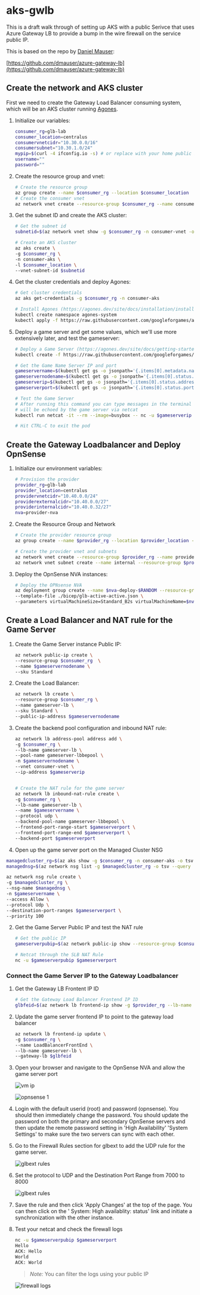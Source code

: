 # aks-gwlb

This is a draft walk through of setting up AKS with a public Serivce that uses Azure Gateway LB to provide a bump in the wire firewall on the service public IP.

This is based on the repo by [Daniel Mauser](https://github.com/dmauser):

[https://github.com/dmauser/azure-gateway-lb](https://github.com/dmauser/azure-gateway-lb)

## Create the network and AKS cluster

First we need to create the Gateway Load Balancer consuming system, which will be an AKS cluster running [Agones](https://agones.dev/site/). 

1. Initialize our variables:

    ```bash
    consumer_rg=glb-lab
    consumer_location=centralus
    consumervnetcidr="10.30.0.0/16"
    consumersubnet="10.30.1.0/24"
    mypip=$(curl -4 ifconfig.io -s) # or replace with your home public ip, example mypip="1.1.1.1" (required for Cloud Shell deployments)
    username=""
    password=""
    ```

1. Create the resource group and vnet:

    ```bash
    # Create the resource group
    az group create --name $consumer_rg --location $consumer_location
    # Create the consumer vnet
    az network vnet create --resource-group $consumer_rg --name consumer-vnet --location $consumer_location --address-prefixes $consumervnetcidr --subnet-name vmsubnet --subnet-prefix $consumersubnet
    ```

1. Get the subnet ID and create the AKS cluster:

    ```bash
    # Get the subnet id
    subnetid=$(az network vnet show -g $consumer_rg -n consumer-vnet -o tsv --query "subnets[?name=='vmsubnet'].id")

    # Create an AKS cluster
    az aks create \
    -g $consumer_rg \
    -n consumer-aks \
    -l $consumer_location \
    --vnet-subnet-id $subnetid
    ```

1. Get the cluster credentials and deploy Agones:

    ```bash
    # Get cluster credentials
    az aks get-credentials -g $consumer_rg -n consumer-aks

    # Install Agones (https://agones.dev/site/docs/installation/install-agones/yaml/)
    kubectl create namespace agones-system
    kubectl apply -f https://raw.githubusercontent.com/googleforgames/agones/release-1.23.0/install/yaml/install.yaml
    ```

1. Deploy a game server and get some values, which we'll use more extensively later, and test the gameserver:

    ```bash
    # Deploy a Game Server (https://agones.dev/site/docs/getting-started/create-gameserver/)
    kubectl create -f https://raw.githubusercontent.com/googleforgames/agones/release-1.23.0/examples/simple-game-server/gameserver.yaml

    # Get the Game Name Server IP and port
    gameservername=$(kubectl get gs -o jsonpath='{.items[0].metadata.name}')
    gameservernodename=$(kubectl get gs -o jsonpath='{.items[0].status.nodeName}')
    gameserverip=$(kubectl get gs -o jsonpath='{.items[0].status.address}')
    gameserverport=$(kubectl get gs -o jsonpath='{.items[0].status.ports[0].port}')

    # Test the Game Server
    # After running this command you can type messages in the terminal and they 
    # will be echoed by the game server via netcat
    kubectl run netcat -it --rm --image=busybox -- nc -u $gameserverip $gameserverport

    # Hit CTRL-C to exit the pod
    ```

## Create the Gateway Loadbalancer and Deploy OpnSense

1. Initialize our environment variables: 

    ```bash
    # Provision the provider
    provider_rg=glb-lab
    provider_location=centralus
    providervnetcidr="10.40.0.0/24"
    providerexternalcidr="10.40.0.0/27"
    providerinternalcidr="10.40.0.32/27"
    nva=provider-nva
    ```

1. Create the Resource Group and Network

    ```bash
    # Create the provider resource group
    az group create --name $provider_rg --location $provider_location --output none

    # Create the provider vnet and subnets
    az network vnet create --resource-group $provider_rg --name provider-vnet --location $provider_location --address-prefixes $providervnetcidr --subnet-name external --subnet-prefix $providerexternalcidr --output none
    az network vnet subnet create --name internal --resource-group $provider_rg --vnet-name provider-vnet --address-prefix $providerinternalcidr --output none
    ```

1. Deploy the OpnSense NVA instances:

    ```bash
    # Deploy the OPNsense NVA
    az deployment group create --name $nva-deploy-$RANDOM --resource-group $provider_rg \
    --template-file ./bicep/glb-active-active.json \
    --parameters virtualMachineSize=Standard_B2s virtualMachineName=$nva TempUsername=azureuser TempPassword=Msft123Msft123 existingVirtualNetworkName=provider-vnet existingUntrustedSubnet=external existingTrustedSubnet=internal PublicIPAddressSku=Standard
    ```

## Create a Load Balancer and NAT rule for the Game Server

1. Create the Game Server instance Public IP:

    ```bash
    az network public-ip create \
    --resource-group $consumer_rg  \
    --name $gameservernodename \
    --sku Standard
    ```
1. Create the Load Balancer:

    ```bash
    az network lb create \
    --resource-group $consumer_rg \
    --name gameserver-lb \
    --sku Standard \
    --public-ip-address $gameservernodename
    ```

1. Create the backend pool configuration and inbound NAT rule:

    ``` bash
    az network lb address-pool address add \
    -g $consumer_rg \
    --lb-name gameserver-lb \
    --pool-name gameserver-lbbepool \
    -n $gameservernodename \
    --vnet consumer-vnet \
    --ip-address $gameserverip


    # Create the NAT rule for the game server
    az network lb inbound-nat-rule create \
    -g $consumer_rg \
    --lb-name gameserver-lb \
    --name $gameservername \
    --protocol udp \
    --backend-pool-name gameserver-lbbepool \
    --frontend-port-range-start $gameserverport \
    --frontend-port-range-end $gameserverport \
    --backend-port $gameserverport
    ```

1. Open up the game server port on the Managed Cluster NSG

```bash
managedcluster_rg=$(az aks show -g $consumer_rg -n consumer-aks -o tsv --query nodeResourceGroup)
managednsg=$(az network nsg list -g $managedcluster_rg -o tsv --query '[0].name')

az network nsg rule create \
-g $managedcluster_rg \
--nsg-name $managednsg \
-n $gameservername \
--access Allow \
--protocol Udp \
--destination-port-ranges $gameserverport \
--priority 100
```

2. Get the Game Server Public IP and test the NAT rule

    ```bash
    # Get the public IP
    gameserverpubip=$(az network public-ip show --resource-group $consumer_rg --name $gameservernodename -o tsv --query ipAddress)

    # Netcat through the SLB NAT Rule
    nc -u $gameserverpubip $gameserverport
    ```

### Connect the Game Server IP to the Gateway Loadbalancer

1. Get the Gateway LB Frontent IP ID

    ```bash
    # Get the Gateway Load Balancer Frontend IP ID
    glbfeid=$(az network lb frontend-ip show -g $provider_rg --lb-name provider-nva-glb --name FW --query id --output tsv)
    ```

1. Update the game server frontend IP to point to the gateway load balancer

    ```bash
    az network lb frontend-ip update \
    -g $consumer_rg \
    --name LoadBalancerFrontEnd \
    --lb-name gameserver-lb \
    --gateway-lb $glbfeid 
    ```

1. Open your browser and navigate to the OpnSense NVA and allow the game server port

    ![vm ip](images/vm-ip.jpg)

    ![opnsense 1](images/opnsense1.jpg)

1. Login with the default userid (root) and password (opnsense). You should then immediately change the password. You should update the password on both the primary and secondary OpnSense servers and then update the remote password setting in 'High Availability' 'System Settings' to make sure the two servers can sync with each other.


1. Go to the Firewall Rules section for glbext to add the UDP rule for the game server.

    ![glbext rules](images/glbextrules1.jpg)

1. Set the protocol to UDP and the Destination Port Range from 7000 to 8000

    ![glbext rules](images/glbextrules2.jpg)

1. Save the rule and then click 'Apply Changes' at the top of the page. You can then click on the ' System: High availablity: status' link and initiate a synchronization with the other instance.

1. Test your netcat and check the firewall logs

    ```bash
    nc -u $gameserverpubip $gameserverport
    Hello
    ACK: Hello
    World
    ACK: World
    ```

    >*Note:* You can filter the logs using your public IP
    
    ![firewall logs](images/firewalllogs.jpg)